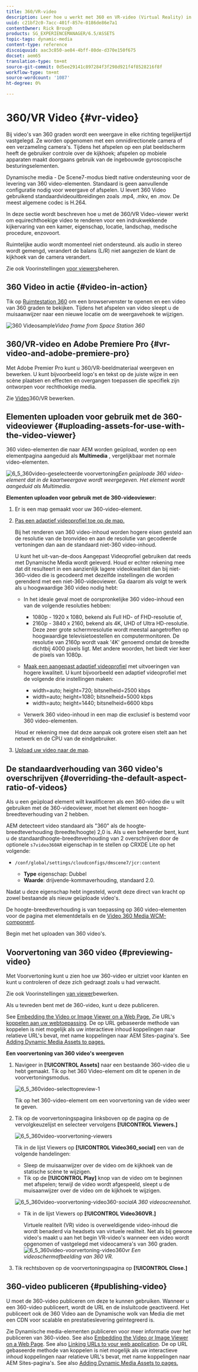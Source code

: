 ```yaml
---
title: 360/VR-video
description: Leer hoe u werkt met 360 en VR-video (Virtual Reality) in dynamische media.
uuid: c21bf2c0-7acc-401f-857e-0186de86e7a1
contentOwner: Rick Brough
products: SG_EXPERIENCEMANAGER/6.5/ASSETS
topic-tags: dynamic-media
content-type: reference
discoiquuid: aac3c850-ae84-4bff-80de-d370e150f675
docset: aem65
translation-type: tm+mt
source-git-commit: 0d5ee29141c897284f3f298d921f4f8528216f8f
workflow-type: tm+mt
source-wordcount: '1087'
ht-degree: 0%

---
```



# 360/VR Video {#vr-video}

Bij video&#39;s van 360 graden wordt een weergave in elke richting tegelijkertijd vastgelegd. Ze worden opgenomen met een omnidirectionele camera of een verzameling camera&#39;s. Tijdens het afspelen op een plat beeldscherm heeft de gebruiker controle over de kijkhoek; afspelen op mobiele apparaten maakt doorgaans gebruik van de ingebouwde gyroscopische besturingselementen.

Dynamische media - De Scene7-modus biedt native ondersteuning voor de levering van 360 video-elementen. Standaard is geen aanvullende configuratie nodig voor weergave of afspelen. U levert 360 Video gebruikend standaardvideouitbreidingen zoals .mp4, .mkv, en .mov. De meest algemene codec is H.264.

In deze sectie wordt beschreven hoe u met de 360/VR Video-viewer werkt om equirechthoekige video te renderen voor een indrukwekkende kijkervaring van een kamer, eigenschap, locatie, landschap, medische procedure, enzovoort.

Ruimtelijke audio wordt momenteel niet ondersteund. als audio in stereo wordt gemengd, verandert de balans (L/R) niet aangezien de klant de kijkhoek van de camera verandert.

Zie ook Voorinstellingen [voor viewers](/help/assets/managing-viewer-presets.md)beheren.

## 360 Video in actie {#video-in-action}

Tik op [Ruimtestation 360](http://mobiletest.scene7.com/s7viewers/html5/Video360Viewer.html?asset=Viewers/space_station_360-AVS) om een browservenster te openen en een video van 360 graden te bekijken. Tijdens het afspelen van video sleept u de muisaanwijzer naar een nieuwe locatie om de weergavehoek te wijzigen.

![360 Videosample](assets/6_5_360videoiss_simplified.png)*Video frame from Space Station 360*

## 360/VR-video en Adobe Premiere Pro {#vr-video-and-adobe-premiere-pro}

Met Adobe Premier Pro kunt u 360/VR-beeldmateriaal weergeven en bewerken. U kunt bijvoorbeeld logo&#39;s en tekst op de juiste wijze in een scène plaatsen en effecten en overgangen toepassen die specifiek zijn ontworpen voor rechthoekige media.

Zie [Video](https://helpx.adobe.com/premiere-pro/how-to/edit-360-vr-video.html)360/VR bewerken.

## Elementen uploaden voor gebruik met de 360-videoviewer {#uploading-assets-for-use-with-the-video-viewer}

360 video-elementen die naar AEM worden geüpload, worden op een elementpagina aangeduid als **Multimedia** , vergelijkbaar met normale video-elementen.

![6_5_360video-geselecteerde voorvertoning](assets/6_5_360video-selecttopreview.png)*Een geüploade 360 video-element dat in de kaartweergave wordt weergegeven. Het element wordt aangeduid als Multimedia.*

**Elementen uploaden voor gebruik met de 360-videoviewer:**

1. Er is een map gemaakt voor uw 360-video-element.
1. [Pas een adaptief videoprofiel toe op de map.](/help/assets/video-profiles.md#applying-a-video-profile-to-folders)

   Bij het renderen van 360 video-inhoud worden hogere eisen gesteld aan de resolutie van de bronvideo en aan de resolutie van gecodeerde vertoningen dan aan de standaard niet-360 video-inhoud.

   U kunt het uit-van-de-doos Aangepast Videoprofiel gebruiken dat reeds met Dynamische Media wordt geleverd. Houd er echter rekening mee dat dit resulteert in een aanzienlijk lagere videokwaliteit dan bij niet-360-video die is gecodeerd met dezelfde instellingen die worden gerenderd met een niet-360-videoviewer. Ga daarom als volgt te werk als u hoogwaardige 360 video nodig hebt:

   * In het ideale geval moet de oorspronkelijke 360 video-inhoud een van de volgende resoluties hebben:

      * 1080p - 1920 x 1080, bekend als Full HD- of FHD-resolutie of,
      * 2160p - 3840 x 2160, bekend als 4K, UHD of Ultra HD-resolutie. Deze zeer grote schermresolutie wordt meestal aangetroffen op hoogwaardige televisietoestellen en computermonitoren. De resolutie van 2160p wordt vaak &#39;4K&#39; genoemd omdat de breedte dichtbij 4000 pixels ligt. Met andere woorden, het biedt vier keer de pixels van 1080p.
   * [Maak een aangepast adaptief videoprofiel](/help/assets/video-profiles.md#creating-a-video-encoding-profile-for-adaptive-streaming) met uitvoeringen van hogere kwaliteit. U kunt bijvoorbeeld een adaptief videoprofiel met de volgende drie instellingen maken:

      * width=auto; height=720; bitsnelheid=2500 kbps
      * width=auto; height=1080; bitsnelheid=5000 kbps
      * width=auto; height=1440; bitsnelheid=6600 kbps
   * Verwerk 360 video-inhoud in een map die exclusief is bestemd voor 360 video-elementen.

   Houd er rekening mee dat deze aanpak ook grotere eisen stelt aan het netwerk en de CPU van de eindgebruiker.

1. [Upload uw video naar de map](/help/assets/managing-video-assets.md#upload-and-preview-video-assets).

## De standaardverhouding van 360 video&#39;s overschrijven  {#overriding-the-default-aspect-ratio-of-videos}

Als u een geüpload element wilt kwalificeren als een 360-video die u wilt gebruiken met de 360-videoviewer, moet het element een hoogte-breedteverhouding van 2 hebben.

AEM detecteert video standaard als &quot;360&quot; als de hoogte-breedteverhouding (breedte/hoogte) 2,0 is. Als u een beheerder bent, kunt u de standaardhoogte-breedteverhouding van 2 overschrijven door de optionele `s7video360AR` eigenschap in te stellen op CRXDE Lite op het volgende:

* `/conf/global/settings/cloudconfigs/dmscene7/jcr:content`

   * **Type** eigenschap: Dubbel
   * **Waarde**: drijvende-kommaverhouding, standaard 2.0.

Nadat u deze eigenschap hebt ingesteld, wordt deze direct van kracht op zowel bestaande als nieuw geüploade video&#39;s.

De hoogte-breedteverhouding is van toepassing op 360 video-elementen voor de pagina met elementdetails en de [Video 360 Media WCM-component](/help/assets/adding-dynamic-media-assets-to-pages.md#dynamic-media-components).

Begin met het uploaden van 360 video&#39;s.

## Voorvertoning van 360 video {#previewing-video}

Met Voorvertoning kunt u zien hoe uw 360-video er uitziet voor klanten en kunt u controleren of deze zich gedraagt zoals u had verwacht.

Zie ook Voorinstellingen [van viewer](/help/assets/managing-viewer-presets.md#editing-viewer-presets)bewerken.

Als u tevreden bent met de 360-video, kunt u deze publiceren.

See [Embedding the Video or Image Viewer on a Web Page.](https://helpx.adobe.com/experience-manager/6-5/help/assets/embed-code.html)
Zie URL&#39;s [koppelen aan uw webtoepassing](https://helpx.adobe.com/experience-manager/6-5/help/assets/linking-urls-to-yourwebapplication.html). De op URL gebaseerde methode van koppelen is niet mogelijk als uw interactieve inhoud koppelingen naar relatieve URL&#39;s bevat, met name koppelingen naar AEM Sites-pagina&#39;s.
See [Adding Dynamic Media Assets to pages.](https://helpx.adobe.com/experience-manager/6-5/help/assets/adding-dynamic-media-assets-to-pages.html)

**Een voorvertoning van 360 video&#39;s weergeven**

1. Navigeer in **[!UICONTROL Assets]** naar een bestaande 360-video die u hebt gemaakt. Tik op het 360 Video-element om dit te openen in de voorvertoningsmodus.

   ![6_5_360video-selecttopreview-1](assets/6_5_360video-selecttopreview-1.png)

   Tik op het 360-video-element om een voorvertoning van de video weer te geven.

1. Tik op de voorvertoningspagina linksboven op de pagina op de vervolgkeuzelijst en selecteer vervolgens **[!UICONTROL Viewers.]**

   ![6_5_360video-voorvertoning-viewers](assets/6_5_360video-preview-viewers.png)

   Tik in de lijst Viewers op **[!UICONTROL Video360_social]** een van de volgende handelingen:

   * Sleep de muisaanwijzer over de video om de kijkhoek van de statische scène te wijzigen.
   * Tik op de **[!UICONTROL Play]** knop van de video om te beginnen met afspelen; terwijl de video wordt afgespeeld, sleept u de muisaanwijzer over de video om de kijkhoek te wijzigen.

   ![6_5_360video-voorvertoning-video360-](assets/6_5_360video-preview-video360-social.png)*socialA 360 videoscreenshot.*

   * Tik in de lijst Viewers op **[!UICONTROL Video360VR.]**

      Virtuele realiteit (VR) video is overweldigende video-inhoud die wordt benaderd via headsets van virtuele realiteit. Net als bij gewone video&#39;s maakt u aan het begin VR-video&#39;s wanneer een video wordt opgenomen of vastgelegd met videocamera&#39;s van 360 graden.
   ![6_5_360video-voorvertoning-video360vr](assets/6_5_360video-preview-video360vr.png)
   *Een videoschermafbeelding van 360 VR.*

1. Tik rechtsboven op de voorvertoningspagina op **[!UICONTROL Close.]**

## 360-video publiceren {#publishing-video}

U moet de 360-video publiceren om deze te kunnen gebruiken. Wanneer u een 360-video publiceert, wordt de URL en de insluitcode geactiveerd. Het publiceert ook de 360 Video aan de Dynamische wolk van Media die met een CDN voor scalable en prestatieslevering geïntegreerd is.

Zie Dynamische media-elementen [](/help/assets/publishing-dynamicmedia-assets.md) publiceren voor meer informatie over het publiceren van 360-video.
See also [Embedding the Video or Image Viewer on a Web Page](https://helpx.adobe.com/experience-manager/6-5/help/assets/embed-code.html).
See also [Linking URLs to your web application](https://helpx.adobe.com/experience-manager/6-5/help/assets/linking-urls-to-yourwebapplication.html). De op URL gebaseerde methode van koppelen is niet mogelijk als uw interactieve inhoud koppelingen naar relatieve URL&#39;s bevat, met name koppelingen naar AEM Sites-pagina&#39;s.
See also [Adding Dynamic Media Assets to pages.](https://helpx.adobe.com/experience-manager/6-5/help/assets/adding-dynamic-media-assets-to-pages.html)

